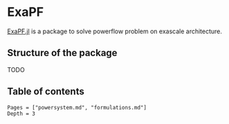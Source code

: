 # ExaPF

[ExaPF.jl](https://github.com/exanauts/ExaPF.jl) is a
package to solve powerflow problem on exascale architecture.

## Structure of the package

TODO

## Table of contents

```@contents
Pages = ["powersystem.md", "formulations.md"]
Depth = 3
```
